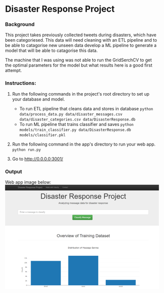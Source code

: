 # Disaster Response Project

### Background
This project takes previously collected tweets during disasters, which have been categoriesed.  This data will need cleaning with an ETL pipeline and to be able to catagorise new unseen data develop a ML pipeline to generate a model that will be able to catagorise this data.

The machine that I was using was not able to run the GridSerchCV to get the optimal parameters for the model but what results here is a good first attempt.

### Instructions:
1. Run the following commands in the project's root directory to set up your database and model.

    - To run ETL pipeline that cleans data and stores in database
        `python data/process_data.py data/disaster_messages.csv data/disaster_categories.csv data/DisasterResponse.db`
    - To run ML pipeline that trains classifier and saves
        `python models/train_classifier.py data/DisasterResponse.db models/classifier.pkl`

2. Run the following command in the app's directory to run your web app.
    `python run.py`

3. Go to http://0.0.0.0:3001/

### Output
Web app image below:
![Screenshot](web_app.png)
